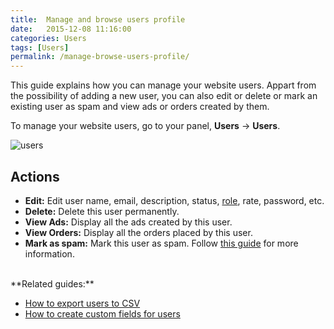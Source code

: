 ```yaml
---
title:  Manage and browse users profile
date:   2015-12-08 11:16:00
categories: Users
tags: [Users]
permalink: /manage-browse-users-profile/
---
```

This guide explains how you can manage your website users. Appart from the possibility of adding a new user, you can also edit or delete or mark an existing user as spam and view ads or orders created by them.

To manage your website users, go to your panel, **Users** -> **Users**.

![users](//docs.yclas.com/images/users.png)

## Actions

+ **Edit:** Edit user name, email, description, status, [role](//docs.yclas.com/roles-work-classified-ads-script/), rate, password, etc.
+ **Delete:** Delete this user permanently.
+ **View Ads:** Display all the ads created by this user.
+ **View Orders:** Display all the orders placed by this user.
+ **Mark as spam:** Mark this user as spam. Follow [this guide](//docs.yclas.com/activate-blacklist-works/) for more information.

<br>
**Related guides:**

  * [How to export users to CSV](//docs.yclas.com/how-to-export-users/)
  * [How to create custom fields for users](//docs.yclas.com/users-custom-fields/)








































